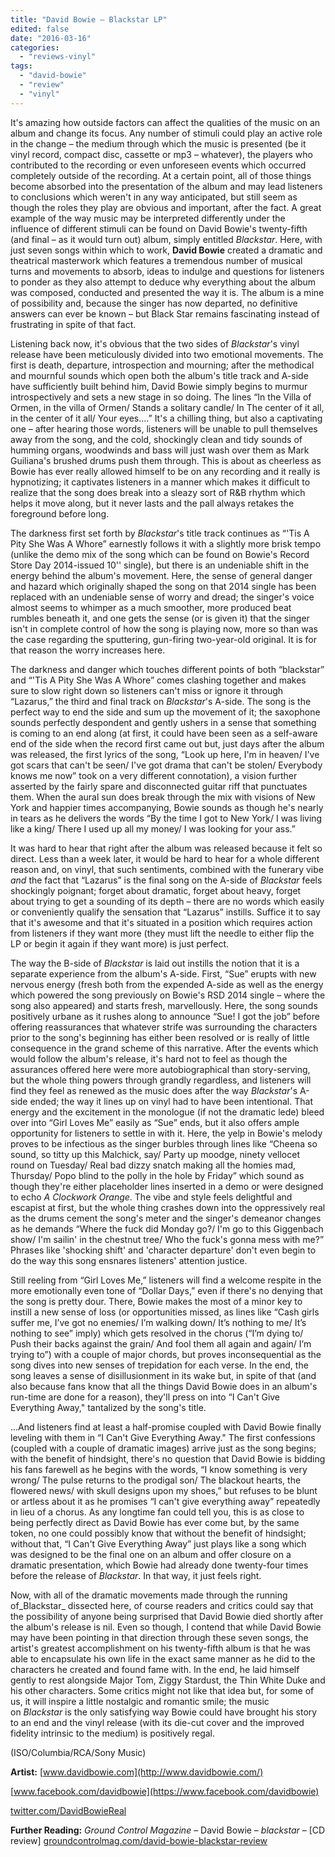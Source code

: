 ```yaml
---
title: "David Bowie – Blackstar LP"
edited: false
date: "2016-03-16"
categories:
  - "reviews-vinyl"
tags:
  - "david-bowie"
  - "review"
  - "vinyl"
---
```


It's amazing how outside factors can affect the qualities of the music on an album and change its focus. Any number of stimuli could play an active role in the change – the medium through which the music is presented (be it vinyl record, compact disc, cassette or mp3 – whatever), the players who contributed to the recording or even unforeseen events which occurred completely outside of the recording. At a certain point, all of those things become absorbed into the presentation of the album and may lead listeners to conclusions which weren't in any way anticipated, but still seem as though the roles they play are obvious and important, after the fact. A great example of the way music may be interpreted differently under the influence of different stimuli can be found on David Bowie's twenty-fifth (and final – as it would turn out) album, simply entitled _Blackstar_. Here, with just seven songs within which to work, **David Bowie** created a dramatic and theatrical masterwork which features a tremendous number of musical turns and movements to absorb, ideas to indulge and questions for listeners to ponder as they also attempt to deduce why everything about the album was composed, conducted and presented the way it is. The album is a mine of possibility and, because the singer has now departed, no definitive answers can ever be known – but Black Star remains fascinating instead of frustrating in spite of that fact.

Listening back now, it's obvious that the two sides of _Blackstar_'s vinyl release have been meticulously divided into two emotional movements. The first is death, departure, introspection and mourning; after the methodical and mournful sounds which open both the album's title track and A-side have sufficiently built behind him, David Bowie simply begins to murmur introspectively and sets a new stage in so doing. The lines “In the Villa of Ormen, in the villa of Ormen/ Stands a solitary candle/ In The center of it all, in the center of it all/ Your eyes....” It's a chilling thing, but also a captivating one – after hearing those words, listeners will be unable to pull themselves away from the song, and the cold, shockingly clean and tidy sounds of humming organs, woodwinds and bass will just wash over them as Mark Guiliana's brushed drums push them through. This is about as cheerless as Bowie has ever really allowed himself to be on any recording and it really is hypnotizing; it captivates listeners in a manner which makes it difficult to realize that the song does break into a sleazy sort of R&B rhythm which helps it move along, but it never lasts and the pall always retakes the foreground before long.

The darkness first set forth by _Blackstar_'s title track continues as “'Tis A Pity She Was A Whore” earnestly follows it with a slightly more brisk tempo (unlike the demo mix of the song which can be found on Bowie's Record Store Day 2014-issued 10'' single), but there is an undeniable shift in the energy behind the album's movement. Here, the sense of general danger and hazard which originally shaped the song on that 2014 single has been replaced with an undeniable sense of worry and dread; the singer's voice almost seems to whimper as a much smoother, more produced beat rumbles beneath it, and one gets the sense (or is given it) that the singer isn't in complete control of how the song is playing now, more so than was the case regarding the sputtering, gun-firing two-year-old original. It is for that reason the worry increases here.

The darkness and danger which touches different points of both “blackstar” and “'Tis A Pity She Was A Whore” comes clashing together and makes sure to slow right down so listeners can't miss or ignore it through “Lazarus,” the third and final track on _Blackstar_'s A-side. The song is the perfect way to end the side and sum up the movement of it; the saxophone sounds perfectly despondent and gently ushers in a sense that something is coming to an end along (at first, it could have been seen as a self-aware end of the side when the record first came out but, just days after the album was released, the first lyrics of the song, “Look up here, I'm in heaven/ I've got scars that can't be seen/ I've got drama that can't be stolen/ Everybody knows me now” took on a very different connotation), a vision further asserted by the fairly spare and disconnected guitar riff that punctuates them. When the aural sun does break through the mix with visions of New York and happier times accompanying, Bowie sounds as though he's nearly in tears as he delivers the words “By the time I got to New York/ I was living like a king/ There I used up all my money/ I was looking for your ass.”

It was hard to hear that right after the album was released because it felt so direct. Less than a week later, it would be hard to hear for a whole different reason and, on vinyl, that such sentiments, combined with the funerary vibe _and_ the fact that “Lazarus” is the final song on the A-side of _Blackstar_ feels shockingly poignant; forget about dramatic, forget about heavy, forget about trying to get a sounding of its depth – there are no words which easily or conveniently qualify the sensation that “Lazarus” instills. Suffice it to say that it's awesome and that it's situated in a position which requires action from listeners if they want more (they must lift the needle to either flip the LP or begin it again if they want more) is just perfect.

The way the B-side of _Blackstar_ is laid out instills the notion that it is a separate experience from the album's A-side. First, “Sue” erupts with new nervous energy (fresh both from the expended A-side as well as the energy which powered the song previously on Bowie's RSD 2014 single – where the song also appeared) and starts fresh, marvellously. Here, the song sounds positively urbane as it rushes along to announce “Sue! I got the job” before offering reassurances that whatever strife was surrounding the characters prior to the song's beginning has either been resolved or is really of little consequence in the grand scheme of this narrative. After the events which would follow the album's release, it's hard not to feel as though the assurances offered here were more autobiographical than story-serving, but the whole thing powers through grandly regardless, and listeners will find they feel as renewed as the music does after the way _Blackstar_'s A-side ended; the way it lines up on vinyl had to have been intentional. That energy and the excitement in the monologue (if not the dramatic lede) bleed over into “Girl Loves Me” easily as “Sue” ends, but it also offers ample opportunity for listeners to settle in with it. Here, the yelp in Bowie's melody proves to be infectious as the singer burbles through lines like “Cheena so sound, so titty up this Malchick, say/ Party up moodge, ninety vellocet round on Tuesday/ Real bad dizzy snatch making all the homies mad, Thursday/ Popo blind to the polly in the hole by Friday” which sound as though they're either placeholder lines inserted in a demo or were designed to echo _A Clockwork Orange_. The vibe and style feels delightful and escapist at first, but the whole thing crashes down into the oppressively real as the drums cement the song's meter and the singer's demeanor changes as he demands “Where the fuck did Monday go?/ I'm go to this Giggenbach show/ I'm sailin' in the chestnut tree/ Who the fuck's gonna mess with me?” Phrases like 'shocking shift' and 'character departure' don't even begin to do the way this song ensnares listeners' attention justice.

Still reeling from “Girl Loves Me,” listeners will find a welcome respite in the more emotionally even tone of “Dollar Days,” even if there's no denying that the song is pretty dour. There, Bowie makes the most of a minor key to instill a new sense of loss (or opportunities missed, as lines like “Cash girls suffer me, I’ve got no enemies/ I’m walking down/ It’s nothing to me/ It’s nothing to see” imply) which gets resolved in the chorus (“I’m dying to/ Push their backs against the grain/ And fool them all again and again/ I’m trying to”) with a couple of major chords, but proves inconsequential as the song dives into new senses of trepidation for each verse. In the end, the song leaves a sense of disillusionment in its wake but, in spite of that (and also because fans know that all the things David Bowie does in an album's run-time are done for a reason), they'll press on into “I Can't Give Everything Away," tantalized by the song's title.

...And listeners find at least a half-promise coupled with David Bowie finally leveling with them in “I Can't Give Everything Away." The first confessions (coupled with a couple of dramatic images) arrive just as the song begins; with the benefit of hindsight, there's no question that David Bowie is bidding his fans farewell as he begins with the words, “I know something is very wrong/ The pulse returns to the prodigal son/ The blackout hearts, the flowered news/ with skull designs upon my shoes,” but refuses to be blunt or artless about it as he promises “I can't give everything away” repeatedly in lieu of a chorus. As any longtime fan could tell you, this is as close to being perfectly direct as David Bowie has ever come but, by the same token, no one could possibly know that without the benefit of hindsight; without that, “I Can't Give Everything Away” just plays like a song which was designed to be the final one on an album and offer closure on a dramatic presentation, which Bowie had already done twenty-four times before the release of _Blackstar_. In that way, it just feels right.

Now, with all of the dramatic movements made through the running of_Blackstar_ dissected here, of course readers and critics could say that the possibility of anyone being surprised that David Bowie died shortly after the album's release is nil. Even so though, I contend that while David Bowie may have been pointing in that direction through these seven songs, the artist's greatest accomplishment on his twenty-fifth album is that he was able to encapsulate his own life in the exact same manner as he did to the characters he created and found fame with. In the end, he laid himself gently to rest alongside Major Tom, Ziggy Stardust, the Thin White Duke and his other characters. Some critics might not like that idea but, for some of us, it will inspire a little nostalgic and romantic smile; the music on _Blackstar_ is the only satisfying way Bowie could have brought his story to an end and the vinyl release (with its die-cut cover and the improved fidelity intrinsic to the medium) is positively regal.

(ISO/Columbia/RCA/Sony Music)

**Artist:** [www.davidbowie.com](http://www.davidbowie.com/)

[www.facebook.com/davidbowie](https://www.facebook.com/davidbowie)

[twitter.com/DavidBowieReal](https://twitter.com/DavidBowieReal?ref_src=twsrc)

**Further Reading:** _Ground Control Magazine_ – David Bowie – _blackstar_ – \[CD review\] [groundcontrolmag.com/david-bowie-blackstar-review](http://groundcontrolmag.com/david-bowie-blackstar-review/)
